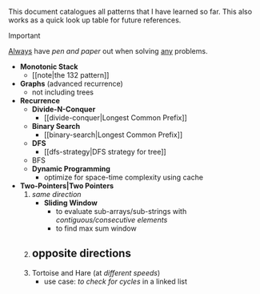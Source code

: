 This document catalogues all patterns that I have learned so far. This also works as a quick look up table for future references.

> [!important] 
> <u>Always</u> have *pen and paper* out when solving <u>any</u> problems.

- **Monotonic Stack**
	- [[note|the 132 pattern]]
- **Graphs** (advanced recurrence)
	- not including trees
- **Recurrence**
	- **Divide-N-Conquer**
		- [[divide-conquer|Longest Common Prefix]]
	- **Binary Search**
		- [[binary-search|Longest Common Prefix]]
	- **DFS**
		- [[dfs-strategy|DFS strategy for tree]]
	- BFS
	- **Dynamic Programming**
		- optimize for space-time complexity using cache
- **Two-Pointers|Two Pointers**
	1. *same direction*
		- **Sliding Window**
			- to evaluate sub-arrays/sub-strings with *contiguous/consecutive elements*
			- to find max sum window
	1. opposite directions
		- 
	2. Tortoise and Hare (at *different speeds*)
		- use case: *to check for cycles* in a linked list
